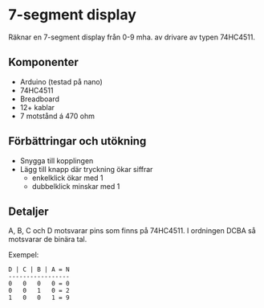# 7-segment display

Räknar en 7-segment display från 0-9 mha. av drivare av typen 74HC4511.

## Komponenter
- Arduino (testad på nano)
- 74HC4511
- Breadboard
- 12+ kablar
- 7 motstånd á 470 ohm

## Förbättringar och utökning
- Snygga till kopplingen
- Lägg till knapp där tryckning ökar siffrar
  - enkelklick ökar med 1
  - dubbelklick minskar med 1

## Detaljer
A, B, C och D motsvarar pins som finns på 74HC4511.
I ordningen DCBA så motsvarar de binära tal.

Exempel:

    D | C | B | A = N
    -----------------
    0   0   0   0 = 0
    0   0   1   0 = 2
    1   0   0   1 = 9
